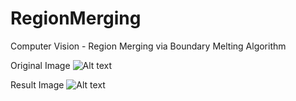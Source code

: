 # RegionMerging
Computer Vision - Region Merging via Boundary Melting Algorithm

Original Image
![Alt text](/../master/MixedVegetables.jpg?raw=true "Result")

Result Image
![Alt text](/../master/res.jpg?raw=true "Result")

